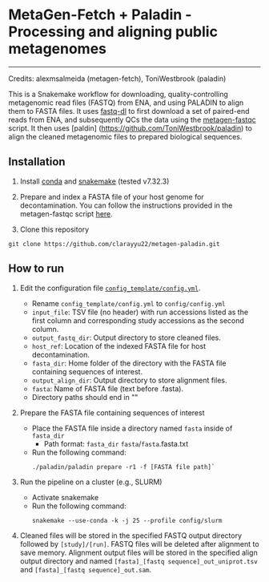 # MetaGen-Fetch + Paladin - Processing and aligning public metagenomes


----
Credits: alexmsalmeida (metagen-fetch), ToniWestbrook (paladin)

This is a Snakemake workflow for downloading, quality-controlling metagenomic read files (FASTQ) from ENA, and using PALADIN to align them to FASTA files. It uses [fastq-dl](https://github.com/rpetit3/fastq-dl) to first download a set of paired-end reads from ENA, and subsequently QCs the data using the [metagen-fastqc](https://github.com/alexmsalmeida/Metagen-FastQC) script. It then uses [paldin] (https://github.com/ToniWestbrook/paladin) to align the cleaned metagenomic files to prepared biological sequences. 

## Installation

1. Install [conda](https://conda.io/projects/conda/en/latest/user-guide/install/index.html) and [snakemake](https://snakemake.readthedocs.io/en/stable/getting_started/installation.html) (tested v7.32.3)

2. Prepare and index a FASTA file of your host genome for decontamination. You can follow the instructions provided in the metagen-fastqc script [here](https://github.com/alexmsalmeida/Metagen-FastQC).

3. Clone this repository
```
git clone https://github.com/clarayyu22/metagen-paladin.git
```

## How to run

1. Edit the configuration file [`config_template/config.yml`](config_template/config.yml).
    - Rename `config_template/config.yml` to `config/config.yml`
    - `input_file`: TSV file (no header) with run accessions listed as the first column and corresponding study accessions as the second column.
    - `output_fastq_dir`: Output directory to store cleaned files.
    - `host_ref`: Location of the indexed FASTA file for host decontamination.
    - `fasta_dir`: Home folder of the directory with the FASTA file containing sequences of interest. 
    - `output_align_dir`: Output directory to store alignment files.
    - `fasta`: Name of FASTA file (text before .fasta). 
    - Directory paths should end in "\"

2. Prepare the FASTA file containing sequences of interest
    - Place the FASTA file inside a directory named `fasta` inside of `fasta_dir`
        - Path format: `fasta_dir` `fasta`/`fasta`.fasta.txt
    - Run the following command: 
        ```
        ./paladin/paladin prepare -r1 -f [FASTA file path]`
        ```

3. Run the pipeline on a cluster (e.g., SLURM)
    - Activate snakemake
    - Run the following command: 
        ```
        snakemake --use-conda -k -j 25 --profile config/slurm
        ```

3. Cleaned files will be stored in the specified FASTQ output directory followed by `[study]/[run]`. FASTQ files will be deleted after alignment to save memory. Alignment output files will be stored in the specified align output directory and named `[fasta]_[fastq sequence]_out_uniprot.tsv` and `[fasta]_[fastq sequence]_out.sam`. 
